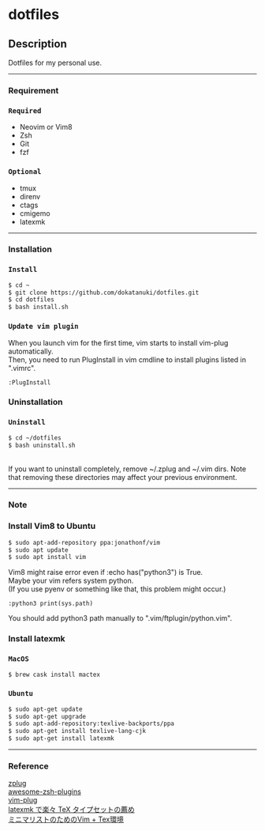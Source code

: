 # dotfiles


## Description
Dotfiles for my personal use.  

---

### Requirement
### `Required`
- Neovim or Vim8
- Zsh
- Git
- fzf
### `Optional`
- tmux
- direnv
- ctags
- cmigemo
- latexmk

---

### Installation
### `Install`
```sh
$ cd ~
$ git clone https://github.com/dokatanuki/dotfiles.git
$ cd dotfiles
$ bash install.sh
```

### `Update vim plugin`
When you launch vim for the first time, vim starts to install vim-plug automatically.  
Then, you need to run PlugInstall in vim cmdline to install plugins listed in ".vimrc".
```
:PlugInstall
```

### Uninstallation
### `Uninstall`
```sh
$ cd ~/dotfiles
$ bash uninstall.sh
```
<br>
If you want to uninstall completely, remove ~/.zplug and ~/.vim dirs.  
Note that removing these directories may affect your previous environment.  

---

### Note
### Install Vim8 to Ubuntu
```sh
$ sudo apt-add-repository ppa:jonathonf/vim
$ sudo apt update
$ sudo apt install vim
```
Vim8 might raise error even if :echo has("python3") is True.  
Maybe your vim refers system python.  
(If you use pyenv or something like that, this problem might occur.)  
```
:python3 print(sys.path)
```
You should add python3 path manually to ".vim/ftplugin/python.vim".  

### Install latexmk
### `MacOS`
```sh
$ brew cask install mactex
```
### `Ubuntu`
```sh
$ sudo apt-get update
$ sudo apt-get upgrade
$ sudo apt-add-repository:texlive-backports/ppa
$ sudo apt-get install texlive-lang-cjk
$ sudo apt-get install latexmk
```

---

### Reference
[zplug](https://github.com/zplug/zplug "zplug")  
[awesome-zsh-plugins](https://github.com/unixorn/awesome-zsh-plugins "awesome-zsh-plugins")  
[vim-plug](https://github.com/junegunn/vim-plug "vim-plug")  
[latexmk で楽々 TeX タイプセットの薦め](https://konn-san.com/prog/why-not-latexmk.html "latexmk で楽々 TeX タイプセットの薦め")  
[ミニマリストのためのVim + Tex環境](https://qiita.com/kota9/items/e6c6726a693118299d6b "ミニマリストのためのVim + Tex環境")  
